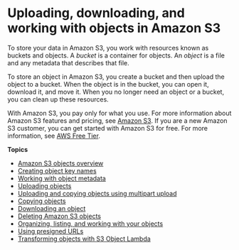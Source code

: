 # Uploading, downloading, and working with objects in Amazon S3<a name="uploading-downloading-objects"></a>

To store your data in Amazon S3, you work with resources known as buckets and objects\. A *bucket* is a container for objects\. An *object* is a file and any metadata that describes that file\.

To store an object in Amazon S3, you create a bucket and then upload the object to a bucket\. When the object is in the bucket, you can open it, download it, and move it\. When you no longer need an object or a bucket, you can clean up these resources\.

With Amazon S3, you pay only for what you use\. For more information about Amazon S3 features and pricing, see [Amazon S3](http://aws.amazon.com/s3)\. If you are a new Amazon S3 customer, you can get started with Amazon S3 for free\. For more information, see [AWS Free Tier](http://aws.amazon.com/free)\.

**Topics**
+ [Amazon S3 objects overview](UsingObjects.md)
+ [Creating object key names](object-keys.md)
+ [Working with object metadata](UsingMetadata.md)
+ [Uploading objects](upload-objects.md)
+ [Uploading and copying objects using multipart upload](mpuoverview.md)
+ [Copying objects](copy-object.md)
+ [Downloading an object](download-objects.md)
+ [Deleting Amazon S3 objects](DeletingObjects.md)
+ [Organizing, listing, and working with your objects](organizing-objects.md)
+ [Using presigned URLs](using-presigned-url.md)
+ [Transforming objects with S3 Object Lambda](transforming-objects.md)